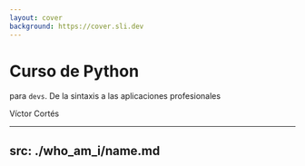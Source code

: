 ```yaml
---
layout: cover
background: https://cover.sli.dev
---
```


# Curso de Python 

para `devs`. De la sintaxis a las aplicaciones profesionales

<div class="absolute bottom-10">
  <span class="font-200">
    Víctor Cortés
  </span>
</div>

---
src: ./who_am_i/name.md
---
